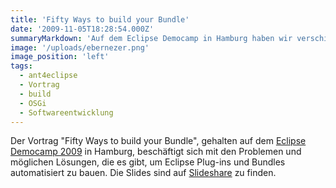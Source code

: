 ```yaml
---
title: 'Fifty Ways to build your Bundle'
date: '2009-11-05T18:28:54.000Z'
summaryMarkdown: 'Auf dem Eclipse Democamp in Hamburg haben wir verschiedene Möglichkeiten vorgestellt, wie sich Eclipse Plug-ins bauen lassen'
image: '/uploads/ebernezer.png'
image_position: 'left'
tags:
  - ant4eclipse
  - Vortrag
  - build
  - OSGi
  - Softwareentwicklung
---
```


Der Vortrag "Fifty Ways to build your Bundle", gehalten auf dem [Eclipse Democamp 2009](http://wiki.eclipse.org/Eclipse_DemoCamps_November_2009/Hamburg) in Hamburg, beschäftigt sich mit den Problemen und möglichen Lösungen, die es gibt, um Eclipse Plug-ins und Bundles automatisiert zu bauen. Die Slides sind auf [Slideshare](http://www.slideshare.net/nilshartmann/fifty-ways-to-build-your-bundle) zu finden.
